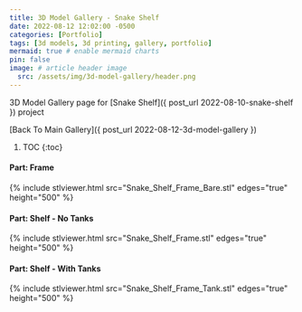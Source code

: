```yaml
---
title: 3D Model Gallery - Snake Shelf
date: 2022-08-12 12:02:00 -0500
categories: [Portfolio]
tags: [3d models, 3d printing, gallery, portfolio]
mermaid: true # enable mermaid charts
pin: false
image: # article header image
  src: /assets/img/3d-model-gallery/header.png
---
```


3D Model Gallery page for [Snake Shelf]({ post_url 2022-08-10-snake-shelf }) project

[Back To Main Gallery]({ post_url 2022-08-12-3d-model-gallery })

1. TOC
{:toc}

#### Part: Frame

{% include stlviewer.html src="Snake_Shelf_Frame_Bare.stl" edges="true" height="500" %}

#### Part: Shelf - No Tanks

{% include stlviewer.html src="Snake_Shelf_Frame.stl" edges="true" height="500" %}

#### Part: Shelf - With Tanks

{% include stlviewer.html src="Snake_Shelf_Frame_Tank.stl" edges="true" height="500" %}